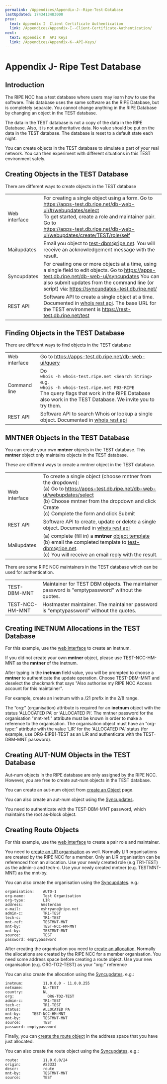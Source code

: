 ```yaml
---
permalink: /Appendices/Appendix-J--Ripe-Test-Database
lastUpdated: 1743413483000
prev:
  text: Appendix I  Client Certificate Authentication
  link: /Appendices/Appendix-I--Client-Certificate-Authentication/
next:
  text: Appendix K  API Keys
  link: /Appendices/Appendix-K--API-Keys/
---
```


# Appendix J- Ripe Test Database

## Introduction

The RIPE NCC has a test database where users may learn how to use the software. This database uses the same software as 
the RIPE Database, but is completely separate. You cannot change anything in the RIPE Database by changing an object in the TEST database.

The data in the TEST database is not a copy of the data in the RIPE Database. Also, it is not authoritative data. No 
value should be put on the data in the TEST database. The database is reset to a default state each night.

You can create objects in the TEST database to simulate a part of your real network. You can then experiment with different 
situations in this TEST environment safely.


## Creating Objects in the TEST Database

There are different ways to create objects in the TEST database

|               |                                                                                                                                                                                                                                                                    |
|---------------|--------------------------------------------------------------------------------------------------------------------------------------------------------------------------------------------------------------------------------------------------------------------|
| Web interface | For creating a single object using a form. Go to  <br/> https://apps-test.db.ripe.net/db-web-ui/#/webupdates/select <br/> To get started, create a role and maintainer pair. Go to  <br/> https://apps-test.db.ripe.net/db-web-ui/webupdates/create/TEST/role/self |
| Mailupdates   | Email you object to test-dbm@ripe.net. You will receive an acknowledgement message with the result.                                                                                                                                                                |
| Syncupdates   | For creating one or more objects at a time, using a single field to edit objects. Go to https://apps-test.db.ripe.net/db-web-ui/syncupdates  You can also submit updates from the command line (or script) via: https://syncupdates-test.db.ripe.net/              |
| REST API      | Software API to create a single object at a time.  Documented in [whois rest api](../Update-Methods/RESTful-API/#ripe-database-restful-api). The base URL for the TEST environment is https://rest-test.db.ripe.net/test                                           |


## Finding Objects in the TEST Database

There are different ways to find objects in the TEST database

|               |                                                                                                                                                                                                                                           |
|---------------|-------------------------------------------------------------------------------------------------------------------------------------------------------------------------------------------------------------------------------------------|
| Web interface | Go to https://apps-test.db.ripe.net/db-web-ui/query                                                                                                                                                                                       |
| Command line  | Do <br/>```whois -h whois-test.ripe.net <Search String>``` <br/> e.g. <br/>``` whois -h whois-test.ripe.net PB3-RIPE ``` <br/> The query flags that work in the RIPE Database also work in the TEST Database.  We invite you to try them. |
| REST API      | Software API to search Whois or lookup a single object. Documented in [whois rest api](../Update-Methods/RESTful-API/#ripe-database-restful-api)                                                                                          |


## MNTNER Objects in the TEST Database

You can create your own **mntner** objects in the TEST database. This **mntner** object only maintains objects in 
the TEST database.

These are different ways to create a mntner object in the TEST database.

|               |                                                                                                                                                                                                                                                                         |
|---------------|-------------------------------------------------------------------------------------------------------------------------------------------------------------------------------------------------------------------------------------------------------------------------|
| Web interface | To create a single object (choose mntner from the dropdown):  <br/> (a) Go to https://apps-test.db.ripe.net/db-web-ui/webupdates/select <br/> (b) Choose mntner from the dropdown and click Create <br/> (c) Complete the form and click Submit                         |
| REST API      | Software API to create, update or delete a single object. Documented in [whois rest api](../Update-Methods/RESTful-API/#ripe-database-restful-api)                                                                                                                      |
| Mailupdates   | (a) complete (fill in) a **mntner** [object template](../RPSL-Object-Types/Descriptions-of-Secondary-Objects/#description-of-the-mntner-object) <br/> (b) email the completed template to test-dbm@ripe.net. <br/> (c) You will receive an email reply with the result. |

There are some RIPE NCC maintainers in the TEST database which can be used for authentication.

|                 |                                                                                                 |
|-----------------|-------------------------------------------------------------------------------------------------|
| TEST-DBM-MNT    | Maintainer for TEST DBM objects. The maintainer password is "emptypassword" without the quotes. |
| TEST-NCC-HM-MNT | Hostmaster maintainer. The maintainer password is "emptypassword" without the quotes.           |


## Creating INETNUM Allocations in the TEST Database

For this example, use the [web interface](https://apps-test.db.ripe.net/db-web-ui/webupdates/select) to create an inetnum. 

If you did not create your own **mntner** object, please use TEST-NCC-HM-MNT as the **mntner** of the inetnum.

After typing in the **inetnum** field value, you will be prompted to choose a **mntner** to authenticate the update 
operation. Choose TEST-DBM-MNT and deselect the checkmark that says "Also authorise my RIPE NCC Access account for 
this maintainer".

For example, create an inetnum with a /21 prefix in the 2/8 range.

The “org:” (organisation) attribute is required for an **inetnum** object with the status ‘ALLOCATED PA’ or ‘ALLOCATED 
PI’. The mntner password for the organisation "mnt-ref:" attribute must be known in order to make a reference to the organisation. 
The organisation object must have an "org-type:" attribute with the value ‘LIR’ for the 'ALLOCATED PA' status 
(for example, use ORG-EIPB1-TEST as an LIR and authenticate with the TEST-DBM-MNT password).


## Creating AUT-NUM Objects in the TEST Database

Aut-num objects in the RIPE database are only assigned by the RIPE NCC. However, you are free to create aut-num objects 
in the TEST database.

You can create an aut-num object from [create an Object](https://apps-test.db.ripe.net/db-web-ui/webupdates/select) 
page.

You can also create an aut-num object using the [Syncupdates](https://apps-test.db.ripe.net/db-web-ui/syncupdates).

You need to authenticate with the TEST-DBM-MNT password, which maintains the root as-block object.


## Creating Route Objects

For this example, use the [web interface](https://apps-test.db.ripe.net/db-web-ui/webupdates/create/TEST/role/self) 
to create a pair role and maintainer.

You need to [create an LIR organisation](https://apps-test.db.ripe.net/db-web-ui/webupdates/create/TEST/organisation) as well. Normally LIR organisations are created by the RIPE NCC for a member.
Only an LIR organisation can be referenced from an allocation. Use your newly created role (e.g TR1-TEST) as the 
admin-c and tech-c. Use your newly created mntner (e.g. TESTMNT-MNT) as the mnt-by.

You can also create the organisation using the [Syncupdates](https://apps-test.db.ripe.net/db-web-ui/syncupdates).
e.g.:
```
organisation:    AUTO-1
org-name:        Test Organisation
org-type:        LIR
address:        Amsterdam
e-mail:         eshryane@ripe.net
admin-c:         TR1-TEST
tech-c:          TR1-TEST
mnt-ref:         TESTMNT-MNT
mnt-by:          TEST-NCC-HM-MNT
mnt-by:          TESTMNT-MNT
source:          TEST
password: emptypassword
```

After creating the organisation you need to [create an allocation](https://apps-test.db.ripe.net/db-web-ui/webupdates/create/TEST/inetnum). Normally the allocations are created by the RIPE 
NCC for a member organisation. You need some address space before creating a route object. Use your new organisation
(e.g. ORG-TO2-TEST) as your "org:" reference

You can also create the allocation using the [Syncupdates](https://apps-test.db.ripe.net/db-web-ui/syncupdates).
e.g.:
``` 
inetnum:         11.0.0.0 - 11.0.0.255
netname:         NL-TEST
country:         NL
org:               ORG-TO2-TEST
admin-c:         TR1-TEST
tech-c:          TR1-TEST
status:          ALLOCATED PA
mnt-by:     TEST-NCC-HM-MNT
mnt-by:          TESTMNT-MNT
source:          TEST
password: emptypassword
```

Finally, you can [create the route object](https://apps-test.db.ripe.net/db-web-ui/webupdates/create/TEST/route) in the address space that you have just allocated.

You can also create the route object using the [Syncupdates](https://apps-test.db.ripe.net/db-web-ui/syncupdates).
e.g.:
``` 
route:           11.0.0.0/24
origin:          AS3333
descr:           route
mnt-by:          TESTMNT-MNT
source:          TEST
```
